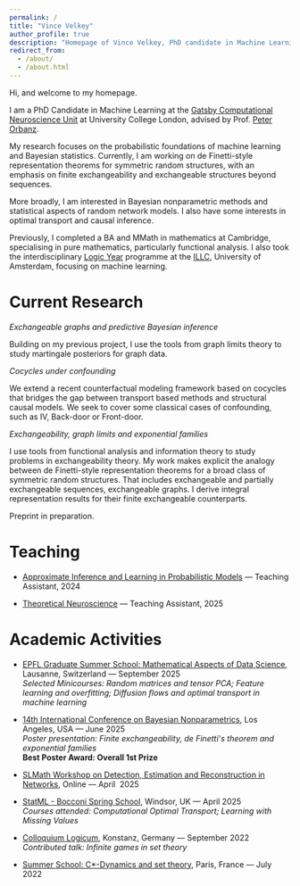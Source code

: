 ```yaml
---
permalink: /
title: "Vince Velkey"
author_profile: true
description: "Homepage of Vince Velkey, PhD candidate in Machine Learning at UCL, doing research on Bayesian statistics and network models."
redirect_from: 
  - /about/
  - /about.html
---
```

Hi, and welcome to my homepage. 

I am a PhD Candidate in Machine Learning at the [Gatsby Computational Neuroscience Unit](https://www.ucl.ac.uk/gatsby/) at University College London, advised by Prof. [Peter Orbanz](https://www.gatsby.ucl.ac.uk/~porbanz/).

My research focuses on the probabilistic foundations of machine learning and Bayesian statistics. Currently, I am working on de Finetti-style representation theorems for symmetric random structures, with an emphasis on finite exchangeability and exchangeable structures beyond sequences.

More broadly, I am interested in Bayesian nonparametric methods and statistical aspects of random network models. I also have some interests in optimal transport and causal inference.

Previously, I completed a BA and MMath in mathematics at Cambridge, specialising in pure mathematics, particularly functional analysis. I also took the interdisciplinary [Logic Year](https://msclogic.illc.uva.nl/programme/logic-year/) programme at the [ILLC](https://www.illc.uva.nl/), University of Amsterdam, focusing on machine learning.

Current Research
======
*Exchangeable graphs and predictive Bayesian inference*

Building on my previous project, I use the tools from graph limits theory to study martingale posteriors for graph data. 

*Cocycles under confounding*

We extend a recent counterfactual modeling framework based on cocycles that bridges the gap between transport based methods and structural causal models. We seek to cover some classical cases of confounding, such as IV, Back-door or Front-door.

*Exchangeability, graph limits and exponential families*

 I use tools from functional analysis and information theory to study problems in exchangeability theory. My work makes explicit the analogy between de Finetti-style representation theorems for a broad class of symmetric random structures. That includes
 exchangeable and partially exchangeable sequences, exchangeable graphs. I derive integral representation results for their finite exchangeable counterparts. 
 
 Preprint in preparation.


 Teaching
======

- [Approximate Inference and Learning in Probabilistic Models](https://www.gatsby.ucl.ac.uk/teaching/courses/ml1/) — Teaching Assistant, 2024  

- [Theoretical Neuroscience](https://www.gatsby.ucl.ac.uk/teaching/courses/tn1-2025/index.html) — Teaching Assistant, 2025


 Academic Activities
======
- [EPFL Graduate Summer School: Mathematical Aspects of Data Science](https://mathsdata2025.github.io/), Lausanne, Switzerland — September 2025  
*Selected Minicourses: Random matrices and tensor PCA; Feature learning and overfitting; Diffusion flows and optimal transport in machine learning*
- [14th International Conference on Bayesian Nonparametrics](https://bnp14.org/), Los Angeles, USA — June 2025  
  *Poster presentation: Finite exchangeability, de Finetti's theorem and exponential families*  
  **Best Poster Award: Overall 1st Prize**

- [SLMath Workshop on Detection, Estimation and Reconstruction in Networks](https://www.slmath.org/workshops/1098#), Online — April&nbsp; 2025

- [StatML - Bocconi Spring School](https://statml.io/our-events/spring-school/), Windsor, UK — April 2025  
  *Courses attended: Computational Optimal Transport; Learning with Missing Values*

- [Colloquium Logicum](https://colloquiumlogicum2020.wordpress.com/), Konstanz, Germany — September 2022  
  *Contributed talk: Infinite games in set theory*

- [Summer School: C*-Dynamics and set theory](https://cdynamicsandsettheoryinparis.wordpress.com/logic-and-c-dynamics/), Paris, France — July 2022
